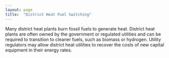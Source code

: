 ```yaml
---
layout: page
title:  "District Heat Fuel Switching"
---
```

Many district heat plants burn fossil fuels to generate heat.  District heat plants are often owned by the government or regulated utilities and can be required to transition to cleaner fuels, such as biomass or hydrogen.  Utility regulators may allow district heat utilities to recover the costs of new capital equipment in their energy rates.